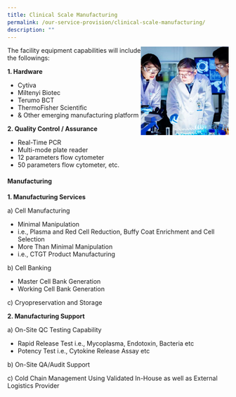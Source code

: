 ```yaml
---
title: Clinical Scale Manufacturing
permalink: /our-service-provision/clinical-scale-manufacturing/
description: ""
---
```

<img src="/images/Our%20Service%20Provision/service-1-1.jpg" align="right" style="width:200px">

The facility equipment capabilities will include the followings:

**1.	Hardware**
- Cytiva
- Miltenyi Biotec
- Terumo BCT
- ThermoFisher Scientific 
- &amp; Other emerging manufacturing platform

**2.	Quality Control / Assurance**
- Real-Time PCR
- Multi-mode plate reader
- 12 parameters flow cytometer
- 50 parameters flow cytometer,   etc.

#### Manufacturing

**1.	Manufacturing Services**

a)	Cell Manufacturing
- Minimal Manipulation 
-	i.e., Plasma and Red Cell Reduction, Buffy Coat Enrichment and Cell Selection
- More Than Minimal Manipulation 
-	i.e., CTGT Product Manufacturing

b)	Cell Banking
- Master Cell Bank Generation
- Working Cell Bank Generation

c)	Cryopreservation and Storage

**2.	Manufacturing Support**

a)	On-Site QC Testing Capability

-	Rapid Release Test i.e., Mycoplasma, Endotoxin, Bacteria etc
-	Potency Test i.e., Cytokine Release Assay etc

b)	On-Site QA/Audit Support

c)	Cold Chain Management Using Validated In-House as well as External Logistics Provider